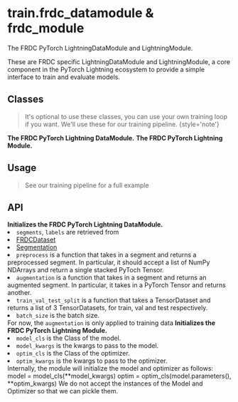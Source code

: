 # train.frdc_datamodule & frdc_module

<tldr>
The FRDC PyTorch LightningDataModule and LightningModule.
</tldr>

These are FRDC specific LightningDataModule and LightningModule,
a core component in the PyTorch Lightning ecosystem to provide a simple
interface to train and evaluate models.

## Classes

> It's optional to use these classes, you can use your own training loop
> if you want. We'll use these for our training pipeline.
> {style='note'}

<deflist type="medium">
<def title="FRDCDataModule">
<b>The FRDC PyTorch Lightning DataModule.</b>
</def>
<def title="FRDCModule">
<b>The FRDC PyTorch Lightning Module.</b>
</def>
</deflist>

## Usage

> See our training pipeline for a full example

## API

<deflist>
<def title="FRDCDataModule(segments, labels, preprocess, augmentation, train_val_test_split, batch_size)">
<b>Initializes the FRDC PyTorch Lightning DataModule.</b><br/>
<list>
<li><code>segments</code>, <code>labels</code> are retrieved from
<list>
<li><a href="load.dataset.md">FRDCDataset</a></li>
<li><a href="preprocessing.extract_segments.md">Segmentation</a></li>
</list>
</li>
<li><code>preprocess</code> is a function that takes in a segment and returns a preprocessed
segment. In particular, it should accept a list of NumPy NDArrays and return
a single stacked PyToch Tensor.</li>
<li><code>augmentation</code> is a function that takes in a segment and returns an augmented
segment. In particular, it takes in a PyTorch Tensor and returns another.</li>
<li><code>train_val_test_split</code> is a function that takes a TensorDataset and returns
a list of 3 TensorDatasets, for train, val and test respectively.</li>
<li><code>batch_size</code> is the batch size.</li>
</list>
<note>For now, the <code>augmentation</code> is only applied to training
data</note>
</def>
<def title="FRDCModule(model_cls, model_kwargs, optim_cls, optim_kwargs)">
<b>Initializes the FRDC PyTorch Lightning Module.</b><br/>
<list>
<li><code>model_cls</code> is the Class of the model.</li>
<li><code>model_kwargs</code> is the kwargs to pass to the model.</li>
<li><code>optim_cls</code> is the Class of the optimizer.</li>
<li><code>optim_kwargs</code> is the kwargs to pass to the optimizer.</li>
</list>
Internally, the module will initialize the model and optimizer as follows:
<code-block lang="python">
model = model_cls(**model_kwargs)
optim = optim_cls(model.parameters(), **optim_kwargs)
</code-block>
<note>We do not accept the instances of the Model and Optimizer so
that we can pickle them.</note>
</def>
</deflist>
